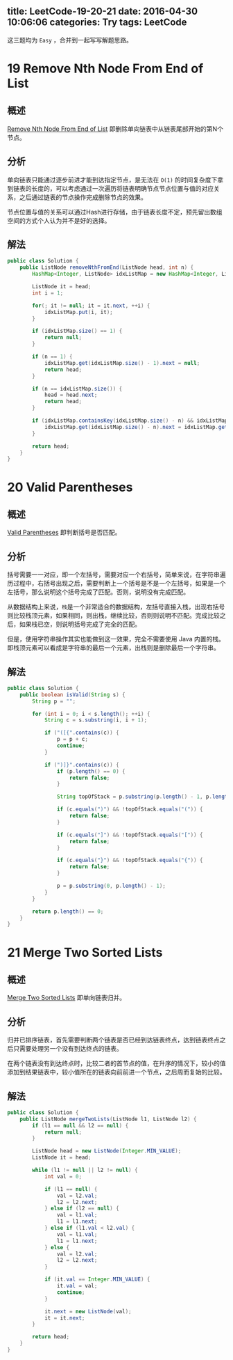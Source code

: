title: LeetCode-19-20-21
date: 2016-04-30 10:06:06
categories: Try
tags: LeetCode
---

这三题均为 `Easy` ，合并到一起写写解题思路。

# 19 Remove Nth Node From End of List

## 概述

[Remove Nth Node From End of List](https://leetcode.com/problems/remove-nth-node-from-end-of-list/) 即删除单向链表中从链表尾部开始的第N个节点。

## 分析

单向链表只能通过逐步前进才能到达指定节点，是无法在 `O(1)` 的时间复杂度下拿到链表的长度的，可以考虑通过一次遍历将链表明确节点节点位置与值的对应关系，之后通过链表的节点操作完成删除节点的效果。

节点位置与值的关系可以通过Hash进行存储，由于链表长度不定，预先留出数组空间的方式个人认为并不是好的选择。

## 解法

```java
public class Solution {
    public ListNode removeNthFromEnd(ListNode head, int n) {
        HashMap<Integer, ListNode> idxListMap = new HashMap<Integer, ListNode>();

        ListNode it = head;
        int i = 1;

        for(; it != null; it = it.next, ++i) {
            idxListMap.put(i, it);
        }

        if (idxListMap.size() == 1) {
            return null;
        }

        if (n == 1) {
            idxListMap.get(idxListMap.size() - 1).next = null;
            return head;
        }

        if (n == idxListMap.size()) {
            head = head.next;
            return head;
        }

        if (idxListMap.containsKey(idxListMap.size() - n) && idxListMap.containsKey(idxListMap.size() - n + 2)) {
            idxListMap.get(idxListMap.size() - n).next = idxListMap.get(idxListMap.size() - n + 2);
        }

        return head;
    }
}
```

# 20 Valid Parentheses

## 概述

[Valid Parentheses](https://leetcode.com/problems/valid-parentheses/) 即判断括号是否匹配。

## 分析

括号需要一一对应，即一个左括号，需要对应一个右括号，简单来说，在字符串遍历过程中，右括号出现之后，需要判断上一个括号是不是一个左括号，如果是一个左括号，那么说明这个括号完成了匹配。否则，说明没有完成匹配。

从数据结构上来说，`栈`是一个非常适合的数据结构，左括号直接入栈，出现右括号则比较栈顶元素，如果相同，则出栈，继续比较，否则则说明不匹配。完成比较之后，如果栈已空，则说明括号完成了完全的匹配。

但是，使用字符串操作其实也能做到这一效果，完全不需要使用 Java 内置的栈。即栈顶元素可以看成是字符串的最后一个元素，出栈则是删除最后一个字符串。

## 解法

```java
public class Solution {
	public boolean isValid(String s) {
        String p = "";

        for (int i = 0; i < s.length(); ++i) {
            String c = s.substring(i, i + 1);

            if ("([{".contains(c)) {
                p = p + c;
                continue;
            }

            if (")]}".contains(c)) {
                if (p.length() == 0) {
                    return false;
                }

                String topOfStack = p.substring(p.length() - 1, p.length());

                if (c.equals(")") && !topOfStack.equals("(")) {
                    return false;
                }

                if (c.equals("]") && !topOfStack.equals("[")) {
                    return false;
                }

                if (c.equals("}") && !topOfStack.equals("{")) {
                    return false;
                }

                p = p.substring(0, p.length() - 1);
            }
        }

        return p.length() == 0;
    }
}
```

# 21 Merge Two Sorted Lists

## 概述

[Merge Two Sorted Lists](https://leetcode.com/problems/merge-two-sorted-lists/) 即单向链表归并。

## 分析

归并已排序链表，首先需要判断两个链表是否已经到达链表终点，达到链表终点之后只需要处理另一个没有到达终点的链表。

在两个链表没有到达终点时，比较二者的首节点的值，在升序的情况下，较小的值添加到结果链表中，较小值所在的链表向前前进一个节点，之后周而复始的比较。

## 解法

```java
public class Solution {
    public ListNode mergeTwoLists(ListNode l1, ListNode l2) {
        if (l1 == null && l2 == null) {
            return null;
        }

        ListNode head = new ListNode(Integer.MIN_VALUE);
        ListNode it = head;

        while (l1 != null || l2 != null) {
            int val = 0;

            if (l1 == null) {
                val = l2.val;
                l2 = l2.next;
            } else if (l2 == null) {
                val = l1.val;
                l1 = l1.next;
            } else if (l1.val < l2.val) {
                val = l1.val;
                l1 = l1.next;
            } else {
                val = l2.val;
                l2 = l2.next;
            }

            if (it.val == Integer.MIN_VALUE) {
                it.val = val;
                continue;
            }

            it.next = new ListNode(val);
            it = it.next;
        }

        return head;
    }
}
```


